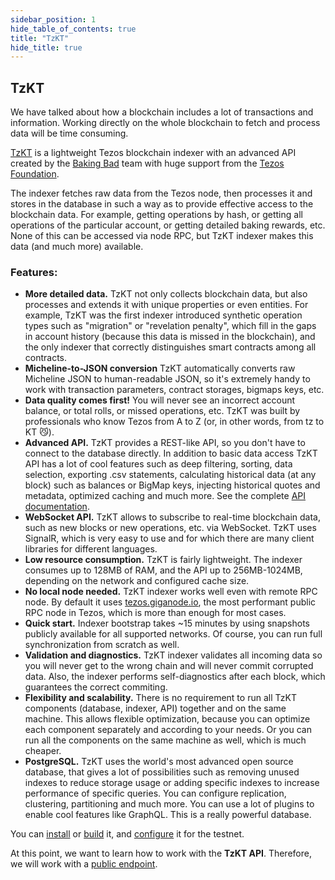```yaml
---
sidebar_position: 1
hide_table_of_contents: true
title: "TzKT"
hide_title: true
---
```

## TzKT

We have talked about how a blockchain includes a lot of transactions and information. Working directly on the whole blockchain to fetch and process data will be time consuming. 

[TzKT](https://github.com/baking-bad/tzkt) is a lightweight Tezos blockchain indexer with an advanced API created by the [Baking Bad](https://baking-bad.org/docs) team with huge support from the [Tezos Foundation](https://tezos.foundation/).

The indexer fetches raw data from the Tezos node, then processes it and stores in the database in such a way as to provide effective access to the blockchain data. For example, getting operations by hash, or getting all operations of the particular account, or getting detailed baking rewards, etc. None of this can be accessed via node RPC, but TzKT indexer makes this data \(and much more\) available.

### Features:

* **More detailed data.** TzKT not only collects blockchain data, but also processes and extends it with unique properties or even entities. For example, TzKT was the first indexer introduced synthetic operation types such as "migration" or "revelation penalty", which fill in the gaps in account history \(because this data is missed in the blockchain\), and the only indexer that correctly distinguishes smart contracts among all contracts.
* **Micheline-to-JSON conversion** TzKT automatically converts raw Micheline JSON to human-readable JSON, so it's extremely handy to work with transaction parameters, contract storages, bigmaps keys, etc.
* **Data quality comes first!** You will never see an incorrect account balance, or total rolls, or missed operations, etc. TzKT was built by professionals who know Tezos from A to Z \(or, in other words, from tz to KT 😼\).
* **Advanced API.** TzKT provides a REST-like API, so you don't have to connect to the database directly. In addition to basic data access TzKT API has a lot of cool features such as deep filtering, sorting, data selection, exporting .csv statements, calculating historical data \(at any block\) such as balances or BigMap keys, injecting historical quotes and metadata, optimized caching and much more. See the complete [API documentation](https://api.tzkt.io/).
* **WebSocket API.** TzKT allows to subscribe to real-time blockchain data, such as new blocks or new operations, etc. via WebSocket. TzKT uses SignalR, which is very easy to use and for which there are many client libraries for different languages.
* **Low resource consumption.** TzKT is fairly lightweight. The indexer consumes up to 128MB of RAM, and the API up to 256MB-1024MB, depending on the network and configured cache size.
* **No local node needed.** TzKT indexer works well even with remote RPC node. By default it uses [tezos.giganode.io](https://tezos.giganode.io/), the most performant public RPC node in Tezos, which is more than enough for most cases.
* **Quick start.** Indexer bootstrap takes ~15 minutes by using snapshots publicly available for all supported networks. Of course, you can run full synchronization from scratch as well.
* **Validation and diagnostics.** TzKT indexer validates all incoming data so you will never get to the wrong chain and will never commit corrupted data. Also, the indexer performs self-diagnostics after each block, which guarantees the correct commiting.
* **Flexibility and scalability.** There is no requirement to run all TzKT components \(database, indexer, API\) together and on the same machine. This allows flexible optimization, because you can optimize each component separately and according to your needs. Or you can run all the components on the same machine as well, which is much cheaper.
* **PostgreSQL.** TzKT uses the world's most advanced open source database, that gives a lot of possibilities such as removing unused indexes to reduce storage usage or adding specific indexes to increase performance of specific queries. You can configure replication, clustering, partitioning and much more. You can use a lot of plugins to enable cool features like GraphQL. This is a really powerful database.

You can [install](https://github.com/baking-bad/tzkt#installation-docker) or [build](https://github.com/baking-bad/tzkt#installation-from-source) it, and [configure](https://github.com/baking-bad/tzkt#install-tzkt-indexer-and-api-for-testnets) it for the testnet.

At this point, we want to learn how to work with the **TzKT API**. Therefore, we will work with a [public endpoint](https://api.tzkt.io/#section/Introduction).

